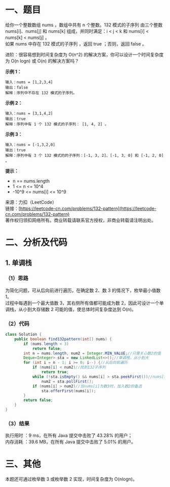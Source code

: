 # 一、题目
给你一个整数数组 nums ，数组中共有 n 个整数。132 模式的子序列 由三个整数 nums[i]、nums[j] 和 nums[k] 组成，并同时满足：i < j < k 和 nums[i] < nums[k] < nums[j] 。      
如果 nums 中存在 132 模式的子序列 ，返回 true ；否则，返回 false 。       
      
进阶：很容易想到时间复杂度为 O(n^2) 的解决方案，你可以设计一个时间复杂度为 O(n logn) 或 O(n) 的解决方案吗？     
    
**示例 1：**     
```
输入：nums = [1,2,3,4]
输出：false
解释：序列中不存在 132 模式的子序列。
```
**示例 2：**    
```
输入：nums = [3,1,4,2]
输出：true
解释：序列中有 1 个 132 模式的子序列： [1, 4, 2] 。
```
**示例 3：**     
```
输入：nums = [-1,3,2,0]
输出：true
解释：序列中有 3 个 132 模式的的子序列：[-1, 3, 2]、[-1, 3, 0] 和 [-1, 2, 0] 。
```
**提示：**     
- n == nums.length
- 1 <= n <= 10^4
- -10^9 <= nums[i] <= 10^9
       
来源：力扣（LeetCode）     
链接：[https://leetcode-cn.com/problems/132-pattern](https://leetcode-cn.com/problems/132-pattern)       
著作权归领扣网络所有。商业转载请联系官方授权，非商业转载请注明出处。      
# 二、分析及代码    
## 1. 单调栈
### （1）思路
为简化问题，可从后向前进行遍历，在确定数 2、数 3 的情况下，枚举最小值数 1。      
过程中每遇到一个最大值数 3，其右侧所有值都可能成为数 2，因此可设计一个单调栈，从小到大存储数 2 可能的值，使总体时间复杂度达到 O(n)。     
### （2）代码
```java
class Solution {
    public boolean find132pattern(int[] nums) {
        if (nums.length < 3)
            return false;
        int n = nums.length, num2 = Integer.MIN_VALUE;//只需关心数2的值
        Deque<Integer> sta = new LinkedList<>();//单调栈，从小到大
        for (int i = n - 1; i >= 0; i--) {//从后向前遍历
            if (nums[i] < num2)//找到132子序列
                return true;
            while (!sta.isEmpty() && nums[i] > sta.peekFirst())//nums[i]可作为数3，寻找不超过它的最大数2
                num2 = sta.pollFirst();
            if (nums[i] > num2)//当nums[i]为数3时，加入数2的备选
                sta.offerFirst(nums[i]);
        }
        return false;
    }
}
```
### （3）结果
执行用时 ：9 ms，在所有 Java 提交中击败了 43.28% 的用户；    
内存消耗 ：39.6 MB，在所有 Java 提交中击败了 5.01% 的用户。      
# 三、其他
本题还可通过枚举数 3 或枚举数 2 实现，时间复杂度为 O(nlogn)。  
